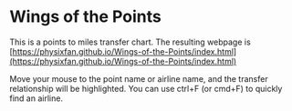 # Wings of the Points

This is a points to miles transfer chart. The resulting webpage is [https://physixfan.github.io/Wings-of-the-Points/index.html](https://physixfan.github.io/Wings-of-the-Points/index.html)

Move your mouse to the point name or airline name, and the transfer relationship will be highlighted. You can use ctrl+F (or cmd+F) to quickly find an airline.

